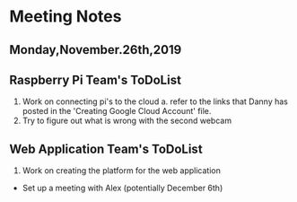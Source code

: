 # __Meeting Notes__

## __Monday,November.26th,2019__

## __Raspberry Pi Team's ToDoList__
1. Work on connecting pi's to the cloud
    a. refer to the links that Danny has posted in the 'Creating Google Cloud Account'
       file.
2. Try to figure out what is wrong with the second webcam

## __Web Application Team's ToDoList__

1. Work on creating the platform for the web application

- Set up a meeting with Alex (potentially December 6th)
